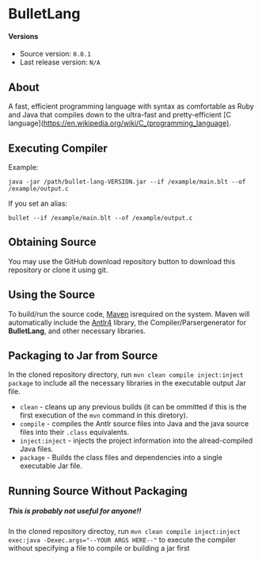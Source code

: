 # BulletLang

#### Versions

* Source version: `0.0.1`
* Last release version: `N/A`

## About

A fast, efficient programming language with syntax as comfortable as Ruby and Java that compiles down to the ultra-fast and pretty-efficient [C language](https://en.wikipedia.org/wiki/C_(programming_language).

## Executing Compiler

Example:

`java -jar /path/bullet-lang-VERSION.jar --if /example/main.blt --of /example/output.c`

If you set an alias:

`bullet --if /example/main.blt --of /example/output.c`

## Obtaining Source

You may use the GitHub download repository button to download this repository or clone it using git.

## Using the Source

To build/run the source code, [Maven](https://maven.apache.org/) isrequired on the system. Maven will automatically include the [Antlr4](http://www.antlr.org/) library, the Compiler/Parsergenerator for **BulletLang**, and other necessary libraries.

## Packaging to Jar from Source

In the cloned repository directory, run `mvn clean compile inject:inject package` to include all the necessary libraries in the executable output Jar file.

* `clean` - cleans up any previous builds (it can be ommitted if this is the first execution of the `mvn` command in this diretory).
* `compile` - compiles the Antlr source files into Java and the java source files into their `.class` equivalents.
* `inject:inject` - injects the project information into the alread-compiled Java files.
* `package` - Builds the class files and dependencies into a single executable Jar file.

## Running Source Without Packaging

##### This is probably *not* useful for anyone!!

In the cloned repository directoy, run `mvn clean compile inject:inject exec:java -Dexec.args="--YOUR ARGS HERE--"` to execute the compiler without specifying a file to compile or building a jar first
